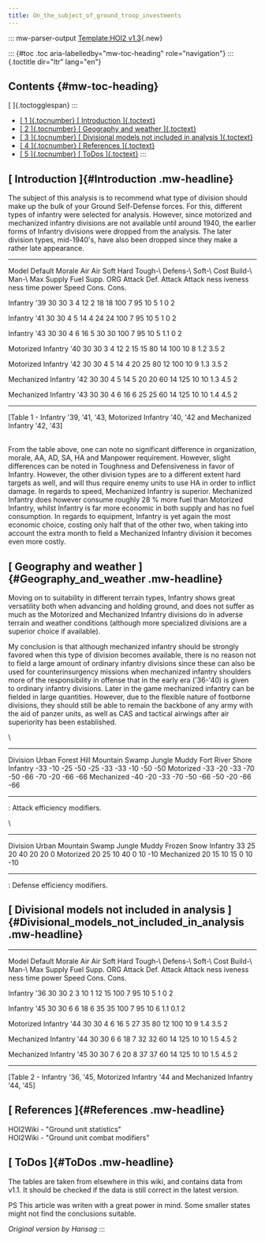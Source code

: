 ```yaml
---
title: On_the_subject_of_ground_troop_investments
---
```


::: mw-parser-output
[Template:HOI2
v1.3](/wiki/index.php?title=Template:HOI2_v1.3&action=edit&redlink=1 "Template:HOI2 v1.3 (page does not exist)"){.new}

::: {#toc .toc aria-labelledby="mw-toc-heading" role="navigation"}
::: {.toctitle dir="ltr" lang="en"}

## Contents {#mw-toc-heading}

[ ]{.toctogglespan}
:::

- [[ 1 ]{.tocnumber} [ Introduction ]{.toctext}](#Introduction)
- [[ 2 ]{.tocnumber} [ Geography and weather
  ]{.toctext}](#Geography_and_weather)
- [[ 3 ]{.tocnumber} [ Divisional models not included in analysis
  ]{.toctext}](#Divisional_models_not_included_in_analysis)
- [[ 4 ]{.tocnumber} [ References ]{.toctext}](#References)
- [[ 5 ]{.tocnumber} [ ToDos ]{.toctext}](#ToDos)
  :::

## [ Introduction ]{#Introduction .mw-headline}

The subject of this analysis is to recommend what type of division
should make up the bulk of your Ground Self-Defense forces. For this,
different types of infantry were selected for analysis. However, since
motorized and mechanized infantry divisions are not available until
around 1940, the earlier forms of Infantry divisions were dropped from
the analysis. The later division types, mid-1940\'s, have also been
dropped since they make a rather late appearance.

---

Model Default Morale Air Air Soft Hard Tough-\ Defens-\ Soft-\ Cost Build-\ Man-\ Max Supply Fuel Supp.
ORG Attack Def. Attack Attack ness iveness ness time power Speed Cons. Cons.

Infantry \'39 30 30 3 4 12 2 18 18 100 7 95 10 5 1 0 2

Infantry \'41 30 30 4 5 14 4 24 24 100 7 95 10 5 1 0 2

Infantry \'43 30 30 4 6 16 5 30 30 100 7 95 10 5 1.1 0 2

Motorized Infantry \'40 30 30 3 4 12 2 15 15 80 14 100 10 8 1.2 3.5 2

Motorized Infantry \'42 30 30 4 5 14 4 20 25 80 12 100 10 9 1.3 3.5 2

Mechanized Infantry \'42 30 30 4 5 14 5 20 20 60 14 125 10 10 1.3 4.5 2

Mechanized Infantry \'43 30 30 4 6 16 6 25 25 60 14 125 10 10 1.4 4.5 2

---

\[Table 1 - Infantry \'39, \'41, \'43, Motorized Infantry \'40, \'42 and
Mechanized Infantry \'42, \'43\]

\
From the table above, one can note no significant difference in
organization, morale, AA, AD, SA, HA and Manpower requirement. However,
slight differences can be noted in Toughness and Defensiveness in favor
of Infantry. However, the other division types are to a different extent
hard targets as well, and will thus require enemy units to use HA in
order to inflict damage. In regards to speed, Mechanized Infantry is
superior. Mechanized Infantry does however consume roughly 28 % more
fuel than Motorized Infantry, whilst Infantry is far more economic in
both supply and has no fuel consumption. In regards to equipment,
Infantry is yet again the most economic choice, costing only half that
of the other two, when taking into account the extra month to field a
Mechanized Infantry division it becomes even more costly.

## [ Geography and weather ]{#Geography_and_weather .mw-headline}

Moving on to suitability in different terrain types, Infantry shows
great versatility both when advancing and holding ground, and does not
suffer as much as the Motorized and Mechanized Infantry divisions do in
adverse terrain and weather conditions (although more specialized
divisions are a superior choice if available).

My conclusion is that although mechanized infantry should be strongly
favored when this type of division becomes available, there is no reason
not to field a large amount of ordinary infantry divisions since these
can also be used for counterinsurgency missions when mechanized infantry
shoulders more of the responsibility in offense that in the early era
(\'36-\'40) is given to ordinary infantry divisions. Later in the game
mechanized infantry can be fielded in large quantities. However, due to
the flexible nature of footborne divisions, they should still be able to
remain the backbone of any army with the aid of panzer units, as well as
CAS and tactical airwings after air superiority has been established.

\

---

Division Urban Forest Hill Mountain Swamp Jungle Muddy Fort River Shore
Infantry -33 -10 -25 -50 -25 -33 -33 -10 -50 -50
Motorized -33 -20 -33 -70 -50 -66 -70 -20 -66 -66
Mechanized -40 -20 -33 -70 -50 -66 -50 -20 -66 -66

---

: Attack efficiency modifiers.

\

---

Division Urban Mountain Swamp Jungle Muddy Frozen Snow
Infantry 33 25 20 40 20 20 0
Motorized 20 25 10 40 0 10 -10
Mechanized 20 15 10 15 0 10 -10

---

: Defense efficiency modifiers.

## [ Divisional models not included in analysis ]{#Divisional_models_not_included_in_analysis .mw-headline}

---

Model Default Morale Air Air Soft Hard Tough-\ Defens-\ Soft-\ Cost Build-\ Man-\ Max Supply Fuel Supp.
ORG Attack Def. Attack Attack ness iveness ness time power Speed Cons. Cons.

Infantry \'36 30 30 2 3 10 1 12 15 100 7 95 10 5 1 0 2

Infantry \'45 30 30 6 6 18 6 35 35 100 7 95 10 6 1.1 0.1 2

Motorized Infantry \'44 30 30 4 6 16 5 27 35 80 12 100 10 9 1.4 3.5 2

Mechanized Infantry \'44 30 30 6 6 18 7 32 32 60 14 125 10 10 1.5 4.5 2

Mechanized Infantry \'45 30 30 7 6 20 8 37 37 60 14 125 10 10 1.5 4.5 2

---

\[Table 2 - Infantry \'36, \'45, Motorized Infantry \'44 and Mechanized
Infantry \'44, \'45\]

## [ References ]{#References .mw-headline}

HOI2Wiki - \"Ground unit statistics\"\
HOI2Wiki - \"Ground unit combat modifiers\"

## [ ToDos ]{#ToDos .mw-headline}

The tables are taken from elsewhere in this wiki, and contains data from
v1.1. It should be checked if the data is still correct in the latest
version.

PS This article was writen with a great power in mind. Some smaller
states might not find the conclusions suitable.

_Original version by Hansag_
:::
